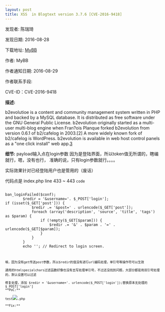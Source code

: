 ```yaml
---
layout: post
title: XSS  in Blogtext version 3.7.6 [CVE-2016-9418]
---
```


发现者: 陈瑞琦 

发现日期: 2016-08-28

下载地址: [MyBB](https://mybb.com/versions/)

作者: MyBB

作者通知日期: 2016-08-29

作者联系手段: 

CVE-ID：CVE-2016-9418

**描述:**

b2evolutioe is a content and community management system written in PHP and backed by a MySQL database. It is distributed as free software under the GNU General Public License.
b2evolution originally started as a multi-user multi-blog engine when Fran?ois Planque forked b2evolution from version 0.6.1 of b2/cafelog in 2003.[2] A more widely known fork of b2/cafelog is WordPress. b2evolution is available in web host control panels as a "one click install" web app.[3](Wiki)

**细节:** 
payload输入点在login参数
因为是登陆界面，所以token值无所谓的，瞎编就行，嗯，没有也行，
准确的说，只有login参数就行。。。。

实际效果针对已经登陆用户也是管用的（废话）

代码点是 index.php
line 433 ~ 443
`code`
<pre><code>
ban_loginFailed($conf);
        $redir = '&username='. $_POST['login'];
if (isset($_GET['post'])) {
            $redir .= '&post=' . urlencode($_GET['post']);
            foreach (array('description', 'source', 'title', 'tags') as $param) {
                if (!empty($_GET[$param])) {
                    $redir .= '&' . $param . '=' . urlencode($_GET[$param]);
                }
            }
        }
        echo '<script>alert("Wrong login/password.");document.location=\'?do=login'.$redir.'\';</script>'; // Redirect to login screen.
<pre><code>
嘛，因为没有get传送post参数，所以$redir的值没有进行url编码处理，单引号等操作符可以生效

通用的htmlspecialchars过滤函数好像也没有去写处理单引号，不过还没找到问题，大部分都是用双引号处理的，默认设置可以过滤

修复处理，添加 $redir = '&username='. urlencode($_POST['login']);替换原本无处理的$_POST['login']
**PoC:**

test<img src="0" onerror="alert(1)">.php

**Fix:**

